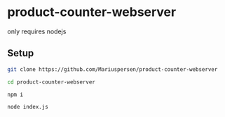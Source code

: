 # product-counter-webserver

only requires nodejs

## Setup

```bash
git clone https://github.com/Mariuspersen/product-counter-webserver
```

```bash
cd product-counter-webserver
```

```bash
npm i
```

```bash
node index.js
```
